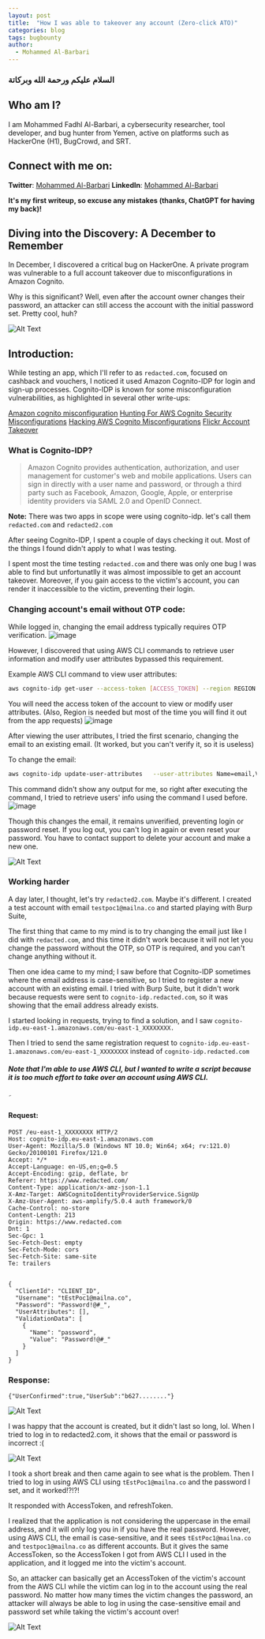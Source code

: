 ```yaml
---
layout: post
title:  "How I was able to takeover any account (Zero-click ATO)"
categories: blog
tags: bugbounty
author:
  - Mohammed Al-Barbari
---
```

 

### السلام عليكم ورحمة الله وبركاتة 
## Who am I?
I am Mohammed Fadhl Al-Barbari, a cybersecurity researcher, tool developer, and bug hunter from Yemen, active on platforms such as HackerOne (H1), BugCrowd, and SRT.

## Connect with me on:
**Twitter**:     [Mohammed Al-Barbari](https://twitter.com/m4dm0e)
**LinkedIn**:     [Mohammed Al-Barbari](https://www.linkedin.com/in/albarbari/)

**It's my first writeup, so excuse any mistakes (thanks, ChatGPT for having my back)!**

## Diving into the Discovery: A December to Remember
In December, I discovered a critical bug on HackerOne. A private program was vulnerable to a full account takeover due to misconfigurations in Amazon Cognito.

Why is this significant? Well, even after the account owner changes their password, an attacker can still access the account with the initial password set. Pretty cool, huh?

![Alt Text](https://media4.giphy.com/media/v1.Y2lkPTc5MGI3NjExY281M3hpdjBzd2hqM2RhbGMzYWg2azE0dGwyNXphemptaTRjZHg2ciZlcD12MV9pbnRlcm5hbF9naWZfYnlfaWQmY3Q9Zw/SQQ5VpVKhCM9O/giphy.gif)


## Introduction:
While testing an app, which I'll refer to as `redacted.com`, focused on cashback and vouchers, I noticed it used Amazon Cognito-IDP for login and sign-up processes. Cognito-IDP is known for some misconfiguration vulnerabilities, as highlighted in several other write-ups:

[Amazon cognito misconfiguration](https://systemweakness.com/amazon-cognito-misconfiguration-4e90d14377c7)
[Hunting For AWS Cognito Security Misconfigurations](https://www.yassineaboukir.com/talks/NahamConEU2022.pdf)
[Hacking AWS Cognito Misconfigurations](https://notsosecure.com/hacking-aws-cognito-misconfigurations)
[Flickr Account Takeover](https://security.lauritz-holtmann.de/advisories/flickr-account-takeover/)

### What is Cognito-IDP?
>Amazon Cognito provides authentication, authorization, and user management for customer's web and mobile applications. Users can sign in directly with a user name and password, or through a third party such as Facebook, Amazon, Google, Apple, or enterprise identity providers via SAML 2.0 and OpenID Connect.

**Note:** There was two apps in scope were using cognito-idp. let's call them `redacted.com` and `redacted2.com` 

After seeing Cognito-IDP,  I spent a couple of days checking it out. Most of the things I found didn't apply to what I was testing.

I spent most the time testing `redacted.com` and there was only one bug I was able to find but unfortunatlly it was almost impossible to get an account takeover. 
Moreover, if you gain access to the victim's account, you can render it inaccessible to the victim, preventing their login.

### Changing account's email without OTP code:

While logged in, changing the email address typically requires OTP verification. 
![image](../../../assets/images/emailchanging.png)


However, I discovered that using AWS CLI commands to retrieve user information and modify user attributes bypassed this requirement.

Example AWS CLI command to view user attributes:
```bash
aws cognito-idp get-user --access-token [ACCESS_TOKEN] --region REGION
```
You will need the access token of the account to view or modify user attributes. (Also, Region is needed but most of the time you will find it out from the app requests)
![image](../../../assets/images/getuserinfo.png)


After viewing the user attributes, I tried the first scenario, changing the email to an existing email. (It worked, but you can't verify it, so it is useless)

To change the email:
```bash
aws cognito-idp update-user-attributes   --user-attributes Name=email,Value="newEmail@mailna.co" --access-token  [ACCESS_TOKEN] --region REGION
```
This command didn't show any output for me, so right after executing the command, I tried to retrieve users' info using the command I used before.
![image](../../../assets/images/emailischanged.png)

Though this changes the email, it remains unverified, preventing login or password reset.
If you log out, you can't log in again or even reset your password. You have to contact support to delete your account and make a new one.

![Alt Text](https://i.imgur.com/PxO2Qv9.gif)

### Working harder
A day later, I thought, let's try `redacted2.com`. Maybe it's different. I created a test account with email `testpoc1@mailna.co` and started playing with Burp Suite, 

The first thing that came to my mind is to try changing the email just like I did with `redacted.com`, and this time it didn't work because it will not let you change the password without the OTP, so OTP is required, and you can't change anything without it.


Then one idea came to my mind; I saw before that Cognito-IDP sometimes where the email address is case-sensitive, so I tried to register a new account with an existing email.
I tried with Burp Suite, but it didn't work because requests were sent to `cognito-idp.redacted.com`, so it was showing that the email address already exists.

I started looking in requests, trying to find a solution, and I saw `cognito-idp.eu-east-1.amazonaws.com/eu-east-1_XXXXXXXX.`

Then I tried to send the same registration request to `cognito-idp.eu-east-1.amazonaws.com/eu-east-1_XXXXXXXX` instead of `cognito-idp.redacted.com`

##### Note that I'm able to use AWS CLI, but I wanted to write a script because it is too much effort to take over an account using AWS CLI.

َ
#### Request:
```
POST /eu-east-1_XXXXXXXX HTTP/2
Host: cognito-idp.eu-east-1.amazonaws.com
User-Agent: Mozilla/5.0 (Windows NT 10.0; Win64; x64; rv:121.0) Gecko/20100101 Firefox/121.0
Accept: */*
Accept-Language: en-US,en;q=0.5
Accept-Encoding: gzip, deflate, br
Referer: https://www.redacted.com/
Content-Type: application/x-amz-json-1.1
X-Amz-Target: AWSCognitoIdentityProviderService.SignUp
X-Amz-User-Agent: aws-amplify/5.0.4 auth framework/0
Cache-Control: no-store
Content-Length: 213
Origin: https://www.redacted.com
Dnt: 1
Sec-Gpc: 1
Sec-Fetch-Dest: empty
Sec-Fetch-Mode: cors
Sec-Fetch-Site: same-site
Te: trailers


{
  "ClientId": "CLIENT_ID",
  "Username": "tEstPoc1@mailna.co",
  "Password": "Password!@#_",
  "UserAttributes": [],
  "ValidationData": [
    {
      "Name": "password",
      "Value": "Password!@#_"
    }
  ]
}
```

### Response:
```
{"UserConfirmed":true,"UserSub":"b627........"}
```

![Alt Text](https://media0.giphy.com/media/v1.Y2lkPTc5MGI3NjExYnJoNWdmdXpybnB0OWQyd253czhoamF3cWtyand5ZGR1ZGJyd2ttYiZlcD12MV9pbnRlcm5hbF9naWZfYnlfaWQmY3Q9Zw/Sqfu14lSonVN219Zb6/giphy.gif)

I was happy that the account is created, but it didn't last so long, lol. When I tried to log in to redacted2.com, it shows that the email or password is incorrect :(

![Alt Text](https://media1.giphy.com/media/3o7btYLAW7doynq3p6/giphy.gif?cid=ecf05e47xfgoyljpem9hieta41yq3mjeci4e6ux5sv42h67a&ep=v1_gifs_search&rid=giphy.gif&ct=g)


I took a short break and then came again to see what is the problem. Then I tried to log in using AWS CLI using `tEstPoc1@mailna.co` and the password I set, and it worked!?!?!

It responded with AccessToken, and refreshToken.

I realized that the application is not considering the uppercase in the email address, and it will only log you in if you have the real password. However, using AWS CLI, the email is case-sensitive, and it sees `tEstPoc1@mailna.co` and `testpoc1@mailna.co` as different accounts. But it gives the same AccessToken, so the AccessToken I got from AWS CLI I used in the application, and it logged me into the victim's account.

So, an attacker can basically get an AccessToken of the victim's account from the AWS CLI while the victim can log in to the account using the real password. No matter how many times the victim changes the password, an attacker will always be able to log in using the case-sensitive email and password set while taking the victim's account over!


![Alt Text](https://media0.giphy.com/media/25JGQ0SPpafi8/giphy.gif?cid=ecf05e477jlkbjzeus3osgri2a7rwtyj2pxnd5quolrd5ucu&ep=v1_gifs_search&rid=giphy.gif&ct=g)
